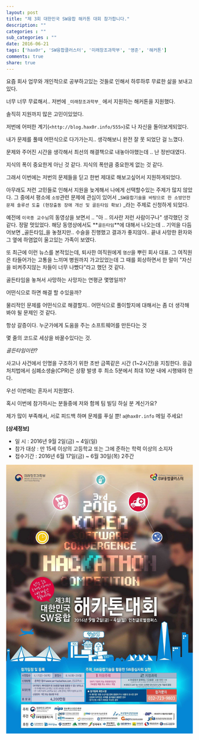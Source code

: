 ```yaml
---
layout: post
title: "제 3회 대한민국 SW융합 해카톤 대회 참가합니다."
description: ""
categories : ""
sub_categories : ""
date: 2016-06-21
tags: ['hax0r', 'SW융합클러스터', '미래창조과학부', '영준', '해커톤']
comments: true
share: true
---
```


  

요즘 회사 업무와 개인적으로 공부하고있는 것들로 인해서 하루하루 무료한 삶을 보내고있다.

너무 너무 무료해서.. 저번에 `_미래창조과학부_` 에서 지원하는 해커톤을 지원했다.

  

솔직히 지원까지 많은 고민이있었다.

저번에 어떠한 계기(`<http://blog.hax0r.info/555>`)로 나 자신을 돌아보게되었다.

내가 문제를 풀때 어떤식으로 다가가는지.. 생각해보니 완전 잘 못 되었단 걸 느꼈다.

  

문제와 주어진 시간을 생각해서 최선의 해결책으로 내놓아야했는데 .. 난 정반대였다.

지식의 폭이 중요한게 아닌 것 같다. 지식의 폭만큼 중요한게 없는 것 같다.

그래서 이번에는 저번의 문제들을 딛고 한번 제대로 해보고싶어서 지원하게되었다.

  

아무래도 저런 고민들로 인해서 지원을 늦게해서 나에게 선택할수있는 주제가 많지 않았다. 그 중에서 평소에 `소방`관련 문제에 관심이 있어서
_`SW융합기술을 바탕으로 한 소방안전 문제 솔루션 도출 (현장출동 장애 개선 및 골든타임 확보)` _라는 주제로 신청하게 되었다.

  

예전에 `이국종 교수님`의 동영상을 보면서 .. "아 .. 의사란 저런 사람이구나" 생각했던 것 같다. 정말 멋있었다. 해당 동영상에서도
**`골든타임`**에 대해서 나오는데 .. 기억을 다듬어보면 _골든타임_을 놓쳤지만.. 수슬을 진행했고 결과가 좋지않아.. 끝내 사망한
환자와 그 옆에 하염없이 울고있는 가족이 보였다.

또 최근에 이런 뉴스를 본적있는데, 퇴사한 여직원에게 `염산`을 뿌린 회사 대표. 그 여직원은 타들어가는 고통을 느끼며 병원까지 가고있었는데
그 때를 회상하면서 한 말이 "자신을 비켜주지않는 차들이 너무 나빴다"라고 했던 것 같다.

  

골든타임을 놓쳐서 사망하는 사망자는 연평균 몇명일까?

어떤식으로 하면 해결 할 수있을까?

  

물리적인 문제를 어떤식으로 해결할지.. 어떤식으로 풀이할지에 대해서는 좀 더 생각해봐야 될 문제인 것 같다.

항상 갈증이다. 누군가에게 도움을 주는 소프트웨어를 만든다는 것

몇 줄의 코드로 세상을 바꿀수있다는 것.

  

_골든타임이란?_

사고나 사건에서 인명을 구조하기 위한 초반 금쪽같은 시간 (1~2시간)을 지칭한다. 응급처치법에서 심폐소생술(CPR)은 상황 발생 후 최소
5분에서 최대 10분 내에 시행돼야 한다.

  

  

우선 이번에는 혼자서 지원했다.

혹시 이번에 참가하시는 분들중에 저와 함께 팀 빌딩 하실 분 계신가요?

제가 많이 부족해서, 서로 피드백 하며 문제를 푸실 뿐! `a@hax0r.info` 메일 주세요!

  

  

  

**[상세정보]**

  * 일 시 : 2016년 9월 2일(금) ~ 4일(일)
  * 참가 대상 : 만 15세 이상의 고등학교 또는 그에 준하는 학력 이상의 소지자
  * 접수기간 : 2016년 6월 17일(금) ~ 6월 30일(목) 2주간

  

  

  

![](/assets/images/posts/661/237CB4475768E26234A0B6.JPEG)

  

